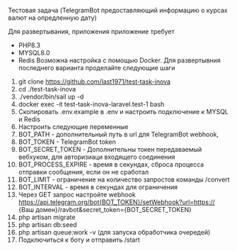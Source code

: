Тестовая задача (TelegramBot предоставляющий информацию о курсах валют на опредленную дату)

Для развертывания, приложения приложение требует
- PHP8.3
- MYSQL8.0
- Redis
Возможна настройка с помощью Docker. 
Для развертывния последнего варианта проделайте следующие шаги
1.  git clone https://github.com/last1971/test-task-inova
2. cd ./test-task-inova
3. ./vendor/bin/sail up -d
4. docker exec -it test-task-inova-laravel.test-1 bash
5. Скопировать .env.example в .env и настроить подключение к MYSQL и Redis
6. Настроить следующие переменные 
7. BOT_PATH - дополнительный путь в url для TelegramBot webhook, 
8. BOT_TOKEN - TelegramBot token
9. BOT_SECRET_TOKEN - Дополнительны токен передаваемый вебхуком, для авторизиаци входящего соединения
10. BOT_PROCESS_EXPIRE - время в секундах, сброса процесса отправки сообщения, если он не сработал
11. BOT_LIMIT - ограничение на количество запростов команды /convert
12. BOT_INTERVAL - время в секундах для ограничения
13. Через GET запрос настройте webhook https://api.telegram.org/bot{BOT_TOKEN}/setWebhook?url=https://
    {Ваш домен}/ravbot&secret_token={BOT_SECRET_TOKEN}
14. php artisan migrate
15. php artisan db:seed
16. php artisan queue:work -v (для запуска обработчика очередей)
17. Подключиться к боту и отправить /start
